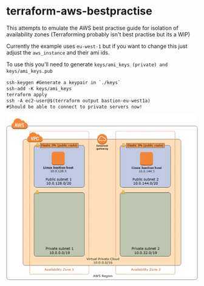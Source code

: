 # terraform-aws-bestpractise

This attempts to emulate the AWS best practise guide for isolation of availability zones
(Terraforming probably isn't best practise but its a WIP)

Currently the example uses `eu-west-1` but if you want to change this just adjust the `aws_instance` and their ami ids.

To use this you'll need to generate `keys/ami_keys (private) and keys/ami_keys.pub`
```
ssh-keygen #Generate a keypair in `./keys`
ssh-add -K keys/ami_keys
terraform apply
ssh -A ec2-user@$(terraform output bastion-eu-west1a)
#Should be able to connect to private servers now!
```
![image](resources/linux-bastion-hosts-on-aws-architecture.png)
